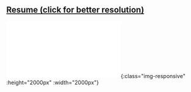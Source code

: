 ## [Resume (click for better resolution)][resume]

![resume picture][resume]{:class="img-responsive" :height="2000px" :width="2000px"}

[resume]: ./Andrew_Kan_Resume.pdf

